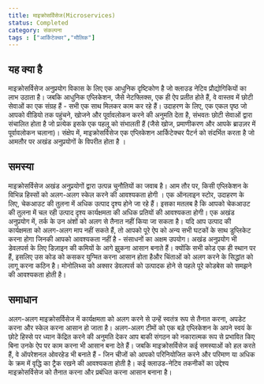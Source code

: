```yaml
---
title: माइक्रोसर्विसेज(Microservices) 
status: Completed
category: संकल्पना
tags : ["आर्किटेक्चर","मौलिक"]
---
```


## यह क्या है

माइक्रोसर्विसेज अनुप्रयोग विकास के लिए एक आधुनिक दृष्टिकोण है जो क्लाउड नेटिव प्रौद्योगिकियों का लाभ उठाता है। जबकि आधुनिक एप्लिकेशन, जैसे नेटफ्लिक्स, एक ही ऐप प्रतीत होते हैं, वे वास्तव में छोटी सेवाओं का एक संग्रह हैं - सभी एक साथ मिलकर काम कर रहे हैं। उदाहरण के लिए, एक एकल पृष्ठ जो आपको वीडियो तक पहुंचने, खोजने और पूर्वावलोकन करने की अनुमति देता है, संभवतः छोटी सेवाओं द्वारा संचालित होता है जो प्रत्येक इसके एक पहलू को संभालती हैं (जैसे खोज, प्रमाणीकरण और आपके ब्राउज़र में पूर्वावलोकन चलाना)। संक्षेप में, माइक्रोसर्विसेज एक एप्लिकेशन आर्किटेक्चर पैटर्न को संदर्भित करता है जो आमतौर पर अखंड अनुप्रयोगों के विपरीत होता है ।

## समस्या 

माइक्रोसर्विसेज अखंड अनुप्रयोगों द्वारा उत्पन्न चुनौतियों का जवाब है। आम तौर पर, किसी एप्लिकेशन के विभिन्न हिस्सों को अलग-अलग स्केल करने की आवश्यकता होगी । एक ऑनलाइन स्टोर, उदाहरण के लिए, चेकआउट की तुलना में अधिक उत्पाद दृश्य होने जा रहे हैं। इसका मतलब है कि आपको चेकआउट की तुलना में चल रही उत्पाद दृश्य कार्यक्षमता की अधिक प्रतियों की आवश्यकता होगी। एक अखंड अनुप्रयोग में, तर्क के उन अंशों को अलग से तैनात नहीं किया जा सकता है। यदि आप उत्पाद की कार्यक्षमता को अलग-अलग माप नहीं सकते हैं, तो आपको पूरे ऐप को अन्य सभी घटकों के साथ डुप्लिकेट करना होगा जिनकी आपको आवश्यकता नहीं है - संसाधनों का अक्षम उपयोग। अखंड अनुप्रयोग भी डेवलपर्स के लिए डिज़ाइन की कमियों के आगे झुकना आसान बनाते हैं। क्योंकि सभी कोड एक ही स्थान पर हैं, इसलिए उस कोड को कसकर युग्मित करना आसान होता हैऔर चिंताओं को अलग करने के सिद्धांत को लागू करना कठिन है। मोनोलिथ्स को अक्सर डेवलपर्स को उत्पादक होने से पहले पूरे कोडबेस को समझने की आवश्यकता होती है।

## समाधान

अलग-अलग माइक्रोसर्विसेज में कार्यक्षमता को अलग करने से उन्हें स्वतंत्र रूप से तैनात करना, अपडेट करना और स्केल करना आसान हो जाता है। अलग-अलग टीमों को एक बड़े एप्लिकेशन के अपने स्वयं के छोटे हिस्से पर ध्यान केंद्रित करने की अनुमति देकर आप बाकी संगठन को नकारात्मक रूप से प्रभावित किए बिना उनके ऐप पर काम करना भी आसान बना देते हैं। जबकि माइक्रोसर्विसेज कई समस्याओं को हल करते हैं, वे ऑपरेशनल ओवरहेड भी बनाते हैं - जिन चीजों को आपको परिनियोजित करने और परिमाण या अधिक के क्रम में वृद्धि का ट्रैक रखने की आवश्यकता होती है। कई क्लाउड-नेटिव तकनीकों का उद्देश्य माइक्रोसर्विसेज को तैनात करना और प्रबंधित करना आसान बनाना है।